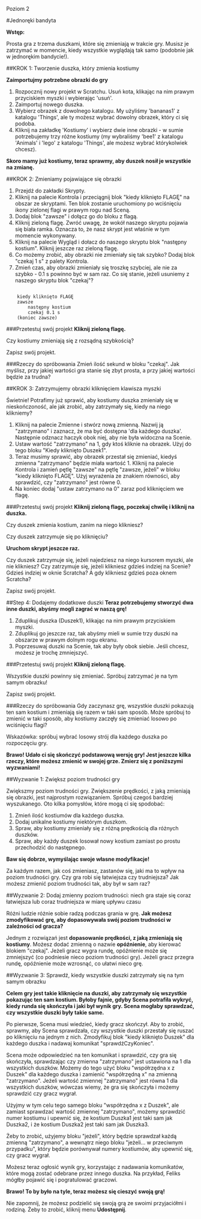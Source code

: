 Poziom 2

#Jednoręki bandyta

__Wstęp:__

Prosta gra z trzema duszkami, które się zmieniają w trakcie gry. Musisz je zatrzymać w momencie, kiedy wszystkie wyglądają tak samo (podobnie jak w jednorękim bandycie!).

##KROK 1: Tworzenie duszka, który zmienia kostiumy

__Zaimportujmy potrzebne obrazki do gry__

1. Rozpocznij nowy projekt w Scratchu. Usuń kota, klikając na nim prawym przyciskiem myszki i wybierając 'usuń'.
2. Zaimportuj nowego duszka.
3. Wybierz obrazek z dowolnego katalogu. My użyliśmy 'bananas1' z katalogu 'Things', ale ty możesz wybrać dowolny obrazek, który ci się podoba.
4. Kliknij na zakładkę 'Kostiumy' i wybierz dwie inne obrazki - w sumie potrzebujemy trzy różne kostiumy (my wybraliśmy 'bee1' z katalogu 'Animals' i 'lego' z katalogu 'Things', ale możesz wybrać którykolwiek chcesz).

__Skoro mamy już kostiumy, teraz sprawmy, aby duszek nosił je wszystkie na zmianę.__

##KROK 2: Zmieniamy pojawiające się obrazki

1. Przejdź do zakładki Skrypty.
2. Kliknij na palecie Kontrola i przeciągnij blok "kiedy kliknięto FLAGĘ" na obszar ze skryptami. Ten blok zostanie uruchomiony po wciśnięciu ikony zielonej flagi w prawym rogu nad Sceną.
3. Dodaj blok "zawsze" i dołącz go do bloku z flagą.
4. Kliknij zieloną flagę. Zwróć uwagę, że wokół naszego skryptu pojawia się biała ramka. Oznacza to, że nasz skrypt jest właśnie w tym momencie wykonywany.
5. Kliknij na palecie Wygląd i dołacz do naszego skryptu blok "następny kostium". Kliknij jeszcze raz zieloną flagę.
6. Co możemy zrobić, aby obrazki nie zmieniały się tak szybko? Dodaj blok "czekaj 1 s" z palety Kontrola.
7. Zmień czas, aby obrazki zmieniały się troszkę szybciej, ale nie za szybko - 0.1 s powinno być w sam raz. Co się stanie, jeżeli usuniemy z naszego skryptu blok "czekaj"?

```scratch

	kiedy kliknięto FLAGĘ
	zawsze
		następny kostium
		czekaj 0.1 s
	(koniec zawsze)
```

###Przetestuj swój projekt
__Kliknij zieloną flagę.__

Czy kostiumy zmieniają się z rozsądną szybkością?

Zapisz swój projekt.

###Rzeczy do spróbowania
Zmień ilość sekund w bloku "czekaj". Jak myślisz, przy jakiej wartości gra stanie się zbyt prosta, a przy jakiej wartości będzie za trudna?

##KROK 3: Zatrzymujemy obrazki kliknięciem klawisza myszki

Świetnie! Potrafimy już sprawić, aby kostiumy duszka zmieniały się w nieskończoność, ale jak zrobić, aby zatrzymały się, kiedy na niego klikniemy?

1. Kliknij na palecie Zmienne i stwórz nową zmienną. Nazwij ją "zatrzymano" i zaznacz, że ma być dostępna 'dla każdego duszka'. Następnie odznacz haczyk obok niej, aby nie była widoczna na Scenie.
2. Ustaw wartość "zatrzymano" na 1, gdy ktoś kliknie na obrazek. Użyj do tego bloku "Kiedy kliknięto Duszek1".
3. Teraz musimy sprawić, aby obrazek przestał się zmieniać, kiedyś zmienna "zatrzymano" będzie miała wartość 1. Kliknij na palecie Kontrola i zamień pętlę "zawsze" na pętlę "zawsze, jeżeli" w bloku "kiedy kliknięto FLAGĘ". Użyj wyrażenia ze znakiem równości, aby sprawdzić, czy "zatrzymano" jest równe 0.
4. Na koniec dodaj "ustaw zatrzymano na 0" zaraz pod kliknięciem we flagę.

###Przetestuj swój projekt
__Kliknij zieloną flagę, poczekaj chwilę i kliknij na duszka.__

Czy duszek zmienia kostium, zanim na niego klikniesz?

Czy duszek zatrzymuje się po kliknięciu?

__Uruchom skrypt jeszcze raz.__

Czy duszek zatrzymuje się, jeżeli najedziesz na niego kursorem myszki, ale nie klikniesz? Czy zatrzymuje się, jeżeli klikniesz gdzieś indziej na Scenie? Gdzieś indziej w oknie Scratcha? A gdy klikniesz gdzieś poza oknem Scratcha?

Zapisz swój projekt.

##Step 4: Dodajemy dodatkowe duszki
__Teraz potrzebujemy stworzyć dwa inne duszki, abyśmy mogli zagrać w naszą grę!__

1. Zduplikuj duszka (Duszek1), klikając na nim prawym przyciskiem myszki.
2. Zduplikuj go jeszcze raz, tak abyśmy mieli w sumie trzy duszki na obszarze w prawym dolnym rogu ekranu.
3. Poprzesuwaj duszki na Scenie, tak aby były obok siebie. Jeśli chcesz, możesz je trochę zmniejszyć.

###Przetestuj swój projekt
__Kliknij zieloną flagę.__

Wszystkie duszki powinny się zmieniać. Spróbuj zatrzymać je na tym samym obrazku!

Zapisz swój projekt.

###Rzeczy do spróbowania
Gdy zaczynasz grę, wszystkie duszki pokazują ten sam kostium i zmieniają się razem w taki sam sposób. Może spróbuj to zmienić w taki sposób, aby kostiumy zaczęły się zmieniać losowo po wciśnięciu flagi?

Wskazówka: spróbuj wybrać losowy strój dla każdego duszka po rozpoczęciu gry.

__Brawo! Udało ci się skończyć podstawową wersję gry! Jest jeszcze kilka rzeczy, które możesz zmienić w swojej grze. Zmierz się z poniższymi wyzwaniami!__

##Wyzwanie 1: Zwiększ poziom trudności gry

Zwiększmy poziom trudności gry. Zwiększenie prędkości, z jaką zmieniają się obrazki, jest najprostym rozwiązaniem. Spróbuj czegoś bardziej wyszukanego. Oto kilka pomysłów, które mogą ci się spodobać:

1. Zmień ilość kostiumów dla każdego duszka.
2. Dodaj unikalne kostiumy niektórym duszkom.
3. Spraw, aby kostiumy zmieniały się z różną prędkością dla różnych duszków.
4. Spraw, aby każdy duszek losował nowy kostium zamiast po prostu przechodzić do następnego.

__Baw się dobrze, wymyślając swoje własne modyfikacje!__

Za każdym razem, jak coś zmieniasz, zastanów się, jaki ma to wpływ na poziom trudności gry. Czy gra robi się łatwiejsza czy trudniejsza? Jak możesz zmienić poziom trudności tak, aby był w sam raz?

##Wyzwanie 2: Dodaj zmienny poziom trudności: niech gra staje się coraz łatwiejsza lub coraz trudniejsza w miarę upływu czasu

Różni ludzie różnie sobie radzą podczas grania w grę. __Jak możesz zmodyfikować grę, aby dopasowywała swój poziom trudności w zależności od gracza?__

Jednym z rozwiązań jest __dopasowanie prędkości, z jaką zmieniają się kostiumy__. Możesz dodać zmienną o nazwie __opóźnienie__, aby kierować blokiem "czekaj". Jeżeli gracz wygra rundę, opóźnienie może się zmniejszyć (co podniesie nieco poziom trudności gry). Jeżeli gracz przegra rundę, opóźnienie może wzrosnąć, co ułatwi nieco grę.

##Wyzwanie 3: Sprawdź, kiedy wszystkie duszki zatrzymały się na tym samym obrazku

__Celem gry jest takie kliknięcie na duszki, aby zatrzymały się wszystkie pokazując ten sam kostium. Byłoby fajnie, gdyby Scena potrafiła wykryć, kiedy runda się skończyła i jaki był wynik gry. Scena mogłaby sprawdzać, czy wszystkie duszki były takie same.__

Po pierwsze, Scena musi wiedzieć, kiedy gracz skończył. Aby to zrobić, sprawmy, aby Scena sprawdzała, czy wszystkie duszki przestały się ruszać po kliknięciu na jednym z nich. Zmodyfikuj blok "kiedy kliknięto Duszek" dla każdego duszka i nadawaj komunikat "sprawdźCzyKoniec".

Scena może odpowiedzieć na ten komunikat i sprawdzić, czy gra się skończyła, sprawdzając czy zmienna "zatrzymano" jest ustawiona na 1 dla wszystkich duszków. Możemy do tego użyć bloku "współrzędna x z Duszek" dla każdego duszka i zamienić "współrzędną x" na zmienną "zatrzymano". Jeżeli wartość zmiennej "zatrzymano" jest równa 1 dla wszystkich duszków, wówczas wiemy, że gra się skończyła i możemy sprawdzić czy gracz wygrał.

Użyjmy w tym celu tego samego bloku "współrzędna x z Duszek", ale zamiast sprawdzać wartość zmiennej "zatrzymano", możemy sprawdzić numer kostiumu i upewnić się, że kostium Duszka1 jest taki sam jak Duszka2, i że kostium Duszka2 jest taki sam jak Duszka3.

Żeby to zrobić, użyjemy bloku "jeżeli", który będzie sprawdzał każdą zmienną "zatrzymano", a wewnątrz niego bloku "jeżeli... w przeciwnym przypadku", który będzie porównywał numery kostiumów, aby upewnić się, czy gracz wygrał.

Możesz teraz ogłosić wynik gry, korzystając z nadawania komunikatów, które mogą zostać odebrane przez innego duszka. Na przykład, Feliks mógłby pojawić się i pogratulować graczowi.

__Brawo! To by było na tyle, teraz możesz się cieszyć swoją grą!__

Nie zapomnij, że możesz podzielić się swoją grą ze swoimi przyjaciółmi i rodziną. Żeby to zrobić, kliknij menu __Udostępnij__.
